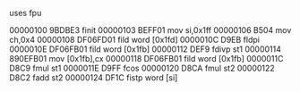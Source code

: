 uses fpu

00000100  9BDBE3            finit
00000103  BEFF01            mov si,0x1ff
00000106  B504              mov ch,0x4
00000108  DF06FD01          fild word [0x1fd]
0000010C  D9EB              fldpi
0000010E  DF06FB01          fild word [0x1fb]
00000112  DEF9              fdivp st1
00000114  890EFB01          mov [0x1fb],cx
00000118  DF06FB01          fild word [0x1fb]
0000011C  D8C9              fmul st1
0000011E  D9FF              fcos
00000120  D8CA              fmul st2
00000122  D8C2              fadd st2
00000124  DF1C              fistp word [si]
